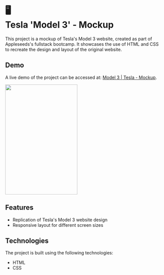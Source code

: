
# 🖥 <br/>Tesla 'Model 3' - Mockup

This project is a mockup of Tesla's Model 3 website, created as part of Appleseeds's fullstack bootcamp. It showcases the use of HTML and CSS to recreate the design and layout of the original website.


## Demo

A live demo of the project can be accessed at: [Model 3 | Tesla - Mockup](https://starlit-naiad-24d733.netlify.app/).
<p></p>
<div >
<img src="https://github.com/Kricheli/Tesla-mockup/assets/100904506/38146063-87a4-4f44-9b8b-48c03bb167e9" width="230" height="350"/>

</div>

## Features

- Replication of Tesla's Model 3 website design
- Responsive layout for different screen sizes

## Technologies

The project is built using the following technologies:

- HTML
- CSS
